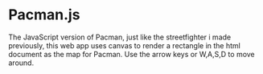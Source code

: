 # Pacman.js
The JavaScript version of Pacman, just like the streetfighter i made previously, this web app uses canvas to render a rectangle in the html document as the map for Pacman.
Use the arrow keys or W,A,S,D to move around.
